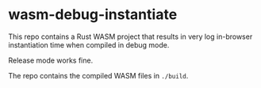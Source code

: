# wasm-debug-instantiate

This repo contains a Rust WASM project that results in very log in-browser instantiation time when 
compiled in debug mode. 

Release mode works fine.

The repo contains the compiled WASM files in `./build`.
